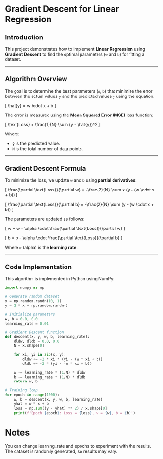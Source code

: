 # Gradient Descent for Linear Regression

##  Introduction
This project demonstrates how to implement **Linear Regression** using **Gradient Descent** to find the optimal parameters (`w` and `b`) for fitting a dataset.

---

##  Algorithm Overview
The goal is to determine the best parameters (`w`, `b`) that minimize the error between the actual values `y` and the predicted values `ŷ` using the equation:

\[
\hat{y} = w \cdot x + b
\]

The error is measured using the **Mean Squared Error (MSE)** loss function:

\[
\text{Loss} = \frac{1}{N} \sum (y - \hat{y})^2
\]

Where:
- `ŷ` is the predicted value.
- `N` is the total number of data points.

---

##  Gradient Descent Formula
To minimize the loss, we update `w` and `b` using **partial derivatives**:

\[
\frac{\partial \text{Loss}}{\partial w} = -\frac{2}{N} \sum x (y - (w \cdot x + b))
\]

\[
\frac{\partial \text{Loss}}{\partial b} = -\frac{2}{N} \sum (y - (w \cdot x + b))
\]

The parameters are updated as follows:

\[
w = w - \alpha \cdot \frac{\partial \text{Loss}}{\partial w}
\]

\[
b = b - \alpha \cdot \frac{\partial \text{Loss}}{\partial b}
\]

Where `α` (alpha) is the **learning rate**.

---

##  Code Implementation

This algorithm is implemented in Python using NumPy:

```python
import numpy as np

# Generate random dataset
x = np.random.randn(10, 1)
y = 2 * x + np.random.randn()

# Initialize parameters
w, b = 0.0, 0.0
learning_rate = 0.01

# Gradient Descent function
def descent(x, y, w, b, learning_rate):
    dldw, dldb = 0.0, 0.0
    N = x.shape[0]

    for xi, yi in zip(x, y):
        dldw += -2 * xi * (yi - (w * xi + b))
        dldb += -2 * (yi - (w * xi + b))

    w -= learning_rate * (1/N) * dldw
    b -= learning_rate * (1/N) * dldb
    return w, b

# Training loop
for epoch in range(1000):
    w, b = descent(x, y, w, b, learning_rate)
    yhat = w * x + b
    loss = np.sum((y - yhat) ** 2) / x.shape[0]
    print(f'Epoch {epoch}: Loss = {loss}, w = {w}, b = {b}')
``````
# Notes
You can change learning_rate and epochs to experiment with the results.
The dataset is randomly generated, so results may vary.
